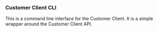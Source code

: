 ### Customer Client CLI

This is a command line interface for the Customer Client. It is a simple wrapper around the Customer Client API.


